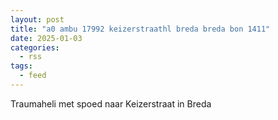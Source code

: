 ```yaml
---
layout: post
title: "a0 ambu 17992 keizerstraathl breda breda bon 1411"
date: 2025-01-03
categories: 
  - rss
tags: 
  - feed
---
```


Traumaheli met spoed naar Keizerstraat in Breda
